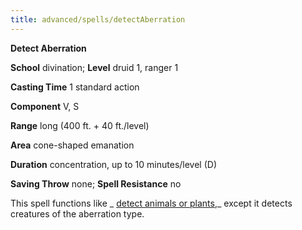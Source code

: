 ```yaml
---
title: advanced/spells/detectAberration
---
```

 **Detect Aberration**

**School** divination; **Level** druid 1, ranger 1

**Casting Time** 1 standard action

**Component** V, S

**Range** long (400 ft. + 40 ft./level)

**Area** cone-shaped emanation

**Duration** concentration, up to 10 minutes/level (D)

**Saving Throw** none; **Spell Resistance** no

This spell functions like _ [detect animals or plants](../../spells/detectAnimalsOrPlants.md#_detect-animals-or-plants),_ except it detects creatures of the aberration type.

